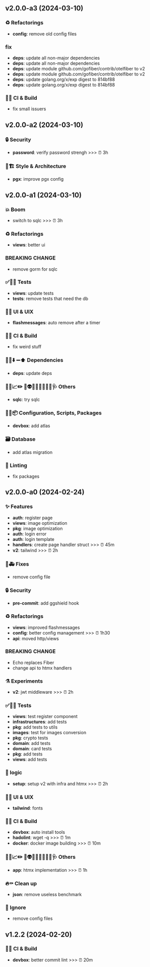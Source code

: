 ## v2.0.0-a3 (2024-03-10)

### ♻️  Refactorings

- **config**: remove old config files

### fix

- **deps**: update all non-major dependencies
- **deps**: update all non-major dependencies
- **deps**: update module github.com/gofiber/contrib/otelfiber to v2
- **deps**: update module github.com/gofiber/contrib/otelfiber to v2
- **deps**: update golang.org/x/exp digest to 814bf88
- **deps**: update golang.org/x/exp digest to 814bf88

### 💚👷 CI & Build

- fix small issuers

## v2.0.0-a2 (2024-03-10)

### 🔒️ Security

- **password**: verify password strengh >>> ⏰ 3h

### 🎨🏗️ Style & Architecture

- **pgx**: improve pgx config

## v2.0.0-a1 (2024-03-10)

### 💥 Boom

- switch to sqlc >>> ⏰ 3h

### ♻️  Refactorings

- **views**: better ui

### BREAKING CHANGE

- remove gorm for sqlc

### ✅🤡🧪 Tests

- **views**: update tests
- **tests**: remove tests that need the db

### 💄🚸 UI & UIX

- **flashmessages**: auto remove after a timer

### 💚👷 CI & Build

- fix weird stuff

### 📌➕⬇️ ➖⬆️  Dependencies

- **deps**: update deps

### 🔐🚧📈✏️ 💩👽️🍻💬🥚🌱🚩🥅🩺 Others

- **sqlc**: try sqlc

### 🔧🔨📦️ Configuration, Scripts, Packages

- **devbox**: add atlas

### 🗃️ Database

- add atlas migration

### 🚨 Linting

- fix packages

## v2.0.0-a0 (2024-02-24)

### ✨ Features

- **auth**: register page
- **views**: image optimization
- **pkg**: image optimization
- **auth**: login error
- **auth**: login template
- **handlers**: create page handler struct >>> ⏰ 45m
- **v2**: tailwind >>> ⏰ 2h

### 🐛🚑️ Fixes

- remove config file

### 🔒️ Security

- **pre-commit**: add ggshield hook

### ♻️  Refactorings

- **views**: improved flashmessages
- **config**: better config management >>> ⏰ 1h30
- **api**: moved http/views

### BREAKING CHANGE

- Echo replaces Fiber
- change api to htmx handlers

### ⚗️  Experiments

- **v2**: jwt middleware >>> ⏰ 2h

### ✅🤡🧪 Tests

- **views**: test register component
- **infrastructures**: add tests
- **pkg**: add tests to utils
- **images**: test for images conversion
- **pkg**: crypto tests
- **domain**: add tests
- **domain**: card tests
- **pkg**: add tests
- **views**: add tests

### 👔 logic

- **setup**: setup v2 with infra and htmx >>> ⏰ 2h

### 💄🚸 UI & UIX

- **tailwind**: fonts

### 💚👷 CI & Build

- **devbox**: auto install tools
- **hadolint**: wget -q >>> ⏰ 1m
- **docker**: docker image building >>> ⏰ 10m

### 🔐🚧📈✏️ 💩👽️🍻💬🥚🌱🚩🥅🩺 Others

- **app**: htmx implementation >>> ⏰ 1h

### 🔥⚰️  Clean up

- **json**: remove useless benchmark

### 🙈 Ignore

- remove config files

## v1.2.2 (2024-02-20)

### 💚👷 CI & Build

- **devbox**: better commit lint >>> ⏰ 20m
